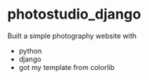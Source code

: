 # photostudio_django
Built a simple photography website with 
- python
- django
- got my template from colorlib

